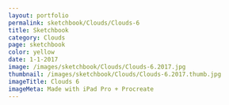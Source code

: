 ```yaml
---
layout: portfolio
permalink: sketchbook/Clouds/Clouds-6
title: Sketchbook
category: Clouds
page: sketchbook
color: yellow
date: 1-1-2017
image: /images/sketchbook/Clouds/Clouds-6.2017.jpg
thumbnail: /images/sketchbook/Clouds/Clouds-6.2017.thumb.jpg
imageTitle: Clouds 6
imageMeta: Made with iPad Pro + Procreate
---
```

